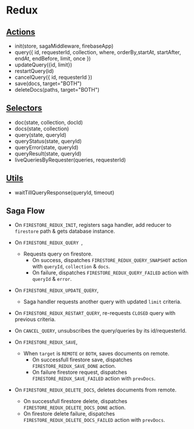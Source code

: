 # Redux

## [Actions](../actions.js)

- init(store, sagaMiddleware, firebaseApp)
- query({ id, requesterId, collection, where, orderBy,startAt, startAfter, endAt, endBefore, limit, once })
- updateQuery({id, limit})
- restartQuery(id)
- cancelQuery({ id, requesterId })
- save(docs, target="BOTH")
- deleteDocs(paths, target="BOTH")

## [Selectors](../selectors.js)

- doc(state, collection, docId)
- docs(state, collection)
- query(state, queryId)
- queryStatus(state, queryId)
- queryError(state, queryId)
- queryResult(state, queryId)
- liveQueriesByRequester(queries, requesterId)

## [Utils](../utils.js)

- waitTillQueryResponse(queryId, timeout)

## Saga Flow

- On `FIRESTORE_REDUX_INIT`, registers saga handler, add reducer to `firestore` path & gets database instance.

- On `FIRESTORE_REDUX_QUERY `,

  - Requests query on firestore.
    - On success, dispatches `FIRESTORE_REDUX_QUERY_SNAPSHOT` action with `queryId`, `collection` & `docs`.
    - On failure, dispatches `FIRESTORE_REDUX_QUERY_FAILED` action with `queryId` & `error`.

- On `FIRESTORE_REDUX_UPDATE_QUERY`,

  - Saga handler requests another query with updated `limit` criteria.

- On `FIRESTORE_REDUX_RESTART_QUERY`, re-requests `CLOSED` query with previous criteria.

- On `CANCEL_QUERY`, unsubscribes the query/queries by its id/requesterId.

- On `FIRESTORE_REDUX_SAVE`,

  - When `target` is `REMOTE` or `BOTH`, saves documents on remote.
    - On successfull firestore save, dispatches `FIRESTORE_REDUX_SAVE_DONE` action.
    - On failure firestore request, dispatches `FIRESTORE_REDUX_SAVE_FAILED` action with `prevDocs`.

- On `FIRESTORE_REDUX_DELETE_DOCS`, deletes documents from remote.
  - On successfull firestore delete, dispatches `FIRESTORE_REDUX_DELETE_DOCS_DONE` action.
  - On firestore delete failure, dispatches `FIRESTORE_REDUX_DELETE_DOCS_FAILED` action with `prevDocs`.
